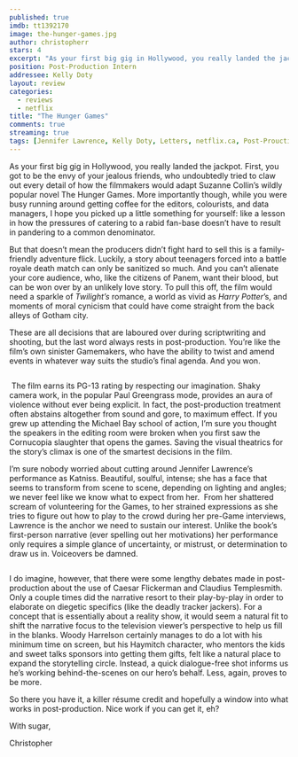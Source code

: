 ```yaml
---
published: true
imdb: tt1392170
image: the-hunger-games.jpg
author: christopherr
stars: 4
excerpt: "As your first big gig in Hollywood, you really landed the jackpot.  First, you got to be the envy of your jealous friends, who undoubtedly  tried to claw out every detail of how the filmmakers would adapt Suzanne  Collin&rsquo;s wildly popular novel The Hunger Games. More importantly  though, while you were busy running around getting coffee for the  editors, colourists, and data managers, I hope you picked up a little  something for yourself: like a lesson in how the pressures of catering  to a rabid fan-base doesn&rsquo;t have to result in pandering to a common  denominator."
position: Post-Production Intern
addressee: Kelly Doty
layout: review
categories:
  - reviews
  - netflix
title: "The Hunger Games"
comments: true
streaming: true
tags: [Jennifer Lawrence, Kelly Doty, Letters, netflix.ca, Post-Prouction Intern, Review, The Hunger Games]
---
```

<p>As your first big gig in Hollywood, you really landed the jackpot.  First, you got to be the envy of your jealous friends, who undoubtedly  tried to claw out every detail of how the filmmakers would adapt Suzanne  Collin&rsquo;s wildly popular novel The Hunger Games. More importantly  though, while you were busy running around getting coffee for the  editors, colourists, and data managers, I hope you picked up a little  something for yourself: like a lesson in how the pressures of catering  to a rabid fan-base doesn&rsquo;t have to result in pandering to a common  denominator.</p>
<p>But that doesn&rsquo;t mean the producers didn&rsquo;t fight hard to sell this is a family-friendly adventure flick. Luckily, a story about teenagers forced into a battle royale death match can only be sanitized so much. And you can&rsquo;t alienate your core audience, who, like the citizens of Panem, want their blood, but can be won over by an unlikely love story. To pull this off, the film would need a sparkle of <em>Twilight&rsquo;s</em> romance, a world as vivid as <em>Harry Potter</em>&rsquo;s, and moments of moral cynicism that could have come straight from the back alleys of Gotham city.</p>
<p>These are all decisions that are laboured over during scriptwriting and shooting, but the last word always rests in post-production. You&rsquo;re like the film&rsquo;s own sinister Gamemakers, who have the ability to twist and amend events in whatever way suits the studio&rsquo;s final agenda. And you won.</p>
<p><span class="full-image-block ssNonEditable"><span><img src="http://static.squarespace.com/static/5005f6bcc4aa41161b33e89e/5329cf1fe4b07c068ebf74de/5329cf20e4b07c068ebf7d8f/1336797797947/hungergames-2.jpg" alt="" /></span></span></p>
<p><span class="full-image-block ssNonEditable">&nbsp;The film earns its PG-13 rating by respecting our imagination. Shaky camera work, in the popular Paul Greengrass mode, provides an aura of violence without ever being explicit. In fact, the post-production treatment often abstains altogether from sound and gore, to maximum effect. If you grew up attending the Michael Bay school of action, I&rsquo;m sure you thought the speakers in the editing room were broken when you first saw the Cornucopia slaughter that opens the games. Saving the visual theatrics for the story&rsquo;s climax is one of the smartest decisions in the film.</span></p>
<p>I&rsquo;m sure nobody worried about cutting around Jennifer Lawrence&rsquo;s performance as Katniss. Beautiful, soulful, intense; she has a face that seems to transform from scene to scene, depending on lighting and angles; we never feel like we know what to expect from her.&nbsp; From her shattered scream of volunteering for the Games, to her strained expressions as she tries to figure out how to play to the crowd during her pre-Game interviews, Lawrence is the anchor we need to sustain our interest. Unlike the book&rsquo;s first-person narrative (ever spelling out her motivations) her performance only requires a simple glance of uncertainty, or mistrust, or determination to draw us in. Voiceovers be damned.</p>
<p><span class="full-image-block ssNonEditable"><span><img src="http://static.squarespace.com/static/5005f6bcc4aa41161b33e89e/5329cf1fe4b07c068ebf74de/5329cf20e4b07c068ebf7d90/1336797842407/hungergames-3.jpg" alt="" /></span></span></p>
<p>I do imagine, however, that there were some lengthy debates made in post-production about the use of Caesar Flickerman and Claudius Templesmith. Only a couple times did the narrative resort to their play-by-play in order to elaborate on diegetic specifics (like the deadly tracker jackers). For a concept that is essentially about a reality show, it would seem a natural fit to shift the narrative focus to the television viewer&rsquo;s perspective to help us fill in the blanks. Woody Harrelson certainly manages to do a lot with his minimum time on screen, but his Haymitch character, who mentors the kids and sweet talks sponsors into getting them gifts, felt like a natural place to expand the storytelling circle. Instead, a quick dialogue-free shot informs us he&rsquo;s working behind-the-scenes on our hero&rsquo;s behalf. Less, again, proves to be more.</p>
<p>So there you have it, a killer r&eacute;sume credit and hopefully a window into what works in post-production. Nice work if you can get it, eh?</p>
<p>With sugar,</p>
<p>Christopher</p>
